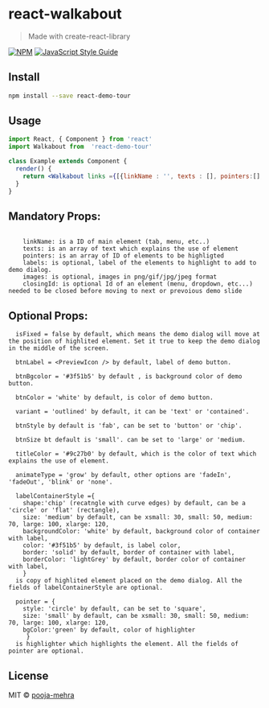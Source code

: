 # react-walkabout

> Made with create-react-library

[![NPM](https://img.shields.io/npm/v/react-walkabout.svg)](https://www.npmjs.com/package/react-walkabout) [![JavaScript Style Guide](https://img.shields.io/badge/code_style-standard-brightgreen.svg)](https://standardjs.com)

## Install

```bash
npm install --save react-demo-tour
```

## Usage

```jsx
import React, { Component } from 'react'
import Walkabout from  'react-demo-tour'

class Example extends Component {
  render() {
    return <Walkabout links ={[{linkName : '', texts : [], pointers:[], labels :? [], images :? {}, closingId :?''}]}/>
  }
}
```

## Mandatory Props:

```Links = [{linkName : '', texts : [], pointers : [], labels :? [],  images :? {}, closingId :? ''}]

    linkName: is a ID of main element (tab, menu, etc..) 
    texts: is an array of text which explains the use of element
    pointers: is an array of ID of elements to be highligted
    labels: is optional, label of the elements to highlight to add to demo dialog.
    images: is optional, images in png/gif/jpg/jpeg format
    closingId: is optional Id of an element (menu, dropdown, etc...) needed to be closed before moving to next or prevoious demo slide

```

## Optional Props:
  ```
    isFixed = false by default, which means the demo dialog will move at the position of highlited element. Set it true to keep the demo dialog in the middle of the screen.

    btnLabel = <PreviewIcon /> by default, label of demo button.

    btnBgcolor = '#3f51b5' by default , is background color of demo button.

    btnColor = 'white' by default, is color of demo button.

    variant = 'outlined' by default, it can be 'text' or 'contained'. 

    btnStyle by default is 'fab', can be set to 'button' or 'chip'.

    btnSize bt default is 'small'. can be set to 'large' or 'medium.

    titleColor = '#9c27b0' by default, which is the color of text which explains the use of element.

    animateType = 'grow' by default, other options are 'fadeIn', 'fadeOut', 'blink' or 'none'.

    labelContainerStyle ={ 
      shape:'chip' (recatngle with curve edges) by default, can be a 'circle' or 'flat' (rectangle),
      size: 'medium' by default, can be xsmall: 30, small: 50, medium: 70, large: 100, xlarge: 120,
      backgroundColor: 'white' by default, background color of container with label,
      color: '#3f51b5' by default, is label color,
      border: 'solid' by default, border of container with label,
      borderColor: 'lightGrey' by default, border color of container with label,
      } 
    is copy of highlited element placed on the demo dialog. All the fields of labelContainerStyle are optional.

    pointer = {
      style: 'circle' by default, can be set to 'square',
      size: 'small' by default, can be xsmall: 30, small: 50, medium: 70, large: 100, xlarge: 120,
      bgColor:'green' by default, color of highlighter
       }
    is highlighter which highlights the element. All the fields of pointer are optional.
  ```

## License

MIT © [pooja-mehra](https://github.com/pooja-mehra)
